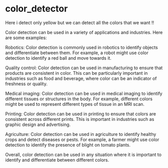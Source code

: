 # color_detector




Here i detect only yellow but we can detect all the colors that we want !!

Color detection can be used in a variety of applications and industries. Here are some examples:

Robotics: Color detection is commonly used in robotics to identify objects and differentiate between them. For example, a robot might use color detection to identify a red ball and move towards it.

Quality control: Color detection can be used in manufacturing to ensure that products are consistent in color. This can be particularly important in industries such as food and beverage, where color can be an indicator of freshness or quality.

Medical imaging: Color detection can be used in medical imaging to identify different tissues or structures in the body. For example, different colors might be used to represent different types of tissue in an MRI scan.

Printing: Color detection can be used in printing to ensure that colors are consistent across different prints. This is important in industries such as graphic design and advertising.

Agriculture: Color detection can be used in agriculture to identify healthy crops and detect diseases or pests. For example, a farmer might use color detection to identify the presence of blight on tomato plants.

Overall, color detection can be used in any situation where it is important to identify and differentiate between different colors.
